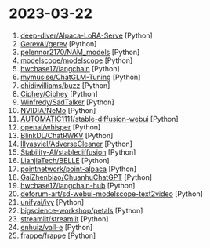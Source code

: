 # 2023-03-22

1. [deep-diver/Alpaca-LoRA-Serve](https://github.com/deep-diver/Alpaca-LoRA-Serve "Alpaca-LoRA as Chatbot service") [Python]
2. [GerevAI/gerev](https://github.com/GerevAI/gerev "ChatGPT search engine for workplace knowledge") [Python]
3. [pelennor2170/NAM_models](https://github.com/pelennor2170/NAM_models "A repository collecting model files for Neural Amp Modeler (NAM) all in one place") [Python]
4. [modelscope/modelscope](https://github.com/modelscope/modelscope "ModelScope: bring the notion of Model-as-a-Service to life.") [Python]
5. [hwchase17/langchain](https://github.com/hwchase17/langchain "⚡ Building applications with LLMs through composability ⚡") [Python]
6. [mymusise/ChatGLM-Tuning](https://github.com/mymusise/ChatGLM-Tuning "一种平价的chatgpt实现方案, 基于ChatGLM-6B") [Python]
7. [chidiwilliams/buzz](https://github.com/chidiwilliams/buzz "Buzz transcribes and translates audio offline on your personal computer. Powered by OpenAI's Whisper.") [Python]
8. [Ciphey/Ciphey](https://github.com/Ciphey/Ciphey "⚡ Automatically decrypt encryptions without knowing the key or cipher, decode encodings, and crack hashes ⚡") [Python]
9. [Winfredy/SadTalker](https://github.com/Winfredy/SadTalker "（CVPR 2023）SadTalker：Learning Realistic 3D Motion Coefficients for Stylized Audio-Driven Single Image Talking Face Animation") [Python]
10. [NVIDIA/NeMo](https://github.com/NVIDIA/NeMo "NeMo: a toolkit for conversational AI") [Python]
11. [AUTOMATIC1111/stable-diffusion-webui](https://github.com/AUTOMATIC1111/stable-diffusion-webui "Stable Diffusion web UI") [Python]
12. [openai/whisper](https://github.com/openai/whisper "Robust Speech Recognition via Large-Scale Weak Supervision") [Python]
13. [BlinkDL/ChatRWKV](https://github.com/BlinkDL/ChatRWKV "ChatRWKV is like ChatGPT but powered by RWKV (100% RNN) language model, and open source.") [Python]
14. [lllyasviel/AdverseCleaner](https://github.com/lllyasviel/AdverseCleaner "Remove adversarial noise from images") [Python]
15. [Stability-AI/stablediffusion](https://github.com/Stability-AI/stablediffusion "High-Resolution Image Synthesis with Latent Diffusion Models") [Python]
16. [LianjiaTech/BELLE](https://github.com/LianjiaTech/BELLE "BELLE: Bloom-Enhanced Large Language model Engine（开源中文对话大模型-70亿参数）") [Python]
17. [pointnetwork/point-alpaca](https://github.com/pointnetwork/point-alpaca "") [Python]
18. [GaiZhenbiao/ChuanhuChatGPT](https://github.com/GaiZhenbiao/ChuanhuChatGPT "GUI for ChatGPT API") [Python]
19. [hwchase17/langchain-hub](https://github.com/hwchase17/langchain-hub "") [Python]
20. [deforum-art/sd-webui-modelscope-text2video](https://github.com/deforum-art/sd-webui-modelscope-text2video "Auto1111 extension consisting of implementation of ModelScope text2video using only Auto1111 webui dependencies") [Python]
21. [unifyai/ivy](https://github.com/unifyai/ivy "The Unified Machine Learning Framework") [Python]
22. [bigscience-workshop/petals](https://github.com/bigscience-workshop/petals "🌸 Run 100B+ language models at home, BitTorrent-style. Fine-tuning and inference up to 10x faster than offloading") [Python]
23. [streamlit/streamlit](https://github.com/streamlit/streamlit "Streamlit — The fastest way to build data apps in Python") [Python]
24. [enhuiz/vall-e](https://github.com/enhuiz/vall-e "An unofficial PyTorch implementation of the audio LM VALL-E") [Python]
25. [frappe/frappe](https://github.com/frappe/frappe "Low code web framework for real world applications, in Python and Javascript") [Python]
